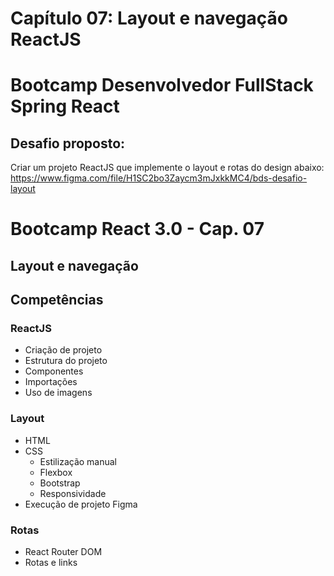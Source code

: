# Capítulo 07: Layout e navegação ReactJS
# Bootcamp Desenvolvedor FullStack Spring React
 
## Desafio proposto:
Criar um projeto ReactJS que implemente o layout e rotas do design abaixo:<br>
https://www.figma.com/file/H1SC2bo3Zaycm3mJxkkMC4/bds-desafio-layout<br>
# Bootcamp React 3.0 - Cap. 07<br>
## Layout e navegação<br>
## Competências<br>

### ReactJS
<ul>
  <li>Criação de projeto
  <li>Estrutura do projeto
  <li>Componentes
  <li>Importações
  <li>Uso de imagens
</ul>
</ul>

### Layout
<ul>
  <li>HTML
  <li>CSS
    <ul>
      <li>Estilização manual
      <li>Flexbox
      <li>Bootstrap
      <li>Responsividade
    </ul>
  <li>Execução de projeto Figma
 </ul>
  
### Rotas
<ul>
  <li>React Router DOM
  <li>Rotas e links
</ul>
<br><br>
